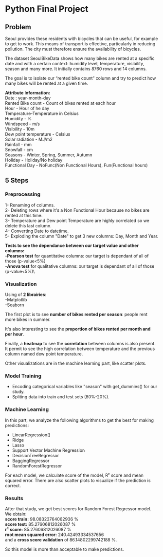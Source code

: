 # Python Final Project


## Problem
Seoul provides these residents with bicycles that can be useful, for example to get to work. This means of transport is effective, particularly in reducing pollution. The city must therefore ensure the availability of bicycles.

The dataset SeoulBikeData shows how many bikes are rented at a specific date and with a certain context: humidity level, temperature, visibility, season and many more. It initially contains 8760 rows and 14 columns. 

The goal is to isolate our “rented bike count” column and try to predict how many bikes will be rented at a given time. 


**Attribute Information:** \
Date : year-month-day \
Rented Bike count - Count of bikes rented at each hour \
Hour - Hour of he day \
Temperature-Temperature in Celsius \
Humidity - % \
Windspeed - m/s \
Visibility - 10m \
Dew point temperature - Celsius \
Solar radiation - MJ/m2 \
Rainfall - mm \
Snowfall - cm \
Seasons - Winter, Spring, Summer, Autumn \
Holiday - Holiday/No holiday \
Functional Day - NoFunc(Non Functional Hours), Fun(Functional hours) 


## 5 Steps
### Preprocessing

1- Renaming of columns.\
2- Deleting rows where it's a Non Functional Hour because no bikes are rented at this time.\
3- Temperature and Dew point Temperature are highly correlated so we delete this last column.\
4- Converting Date to datetime.\
5- Exploding the column "Date" to get 3 new columns: Day, Month and Year.

**Tests to see the dependance between our target value and other columns:**\
-**Pearson test** for quantitative columns: our target is dependant of all of those (p-value<5%)\
-**Anova test** for qualitative columns: our target is dependant of all of those (p-value<5%)\

### Visualization
Using of **2 librairies**:\
-Matplotlib\
-Seaborn

The first plot is to see **number of bikes rented per season**: people rent more bikes in summer.

It's also interesting to see the **proportion of bikes rented per month and per hour**.

Finally, a **heatmap** to see the **correlation** between columns is also present. It permit to see the high correlation between temperature and the previous column named dew point temperature.

Other visualizations are in the machine learning part, like scatter plots.



### Model Training
- Encoding categorical variables like "season" with get_dummies() for our study.
- Spliting data into train and test sets (80%-20%).

### Machine Learning
In this part, we analyze the following algorithms to get the best for making predictions:
- LinearRegression()
- Ridge
- Lasso
- Support Vector Machine Regression
- DecisionTreeRegressor
- BaggingRegressor
- RandomForestRegressor

For each model, we calculate score of the model, R² score and mean squared error. There are also scatter plots to visualize if the prediction is correct.

### Results
After that study, we get best scores for Random Forest Regressor model. \
We obtain:\
**score train:**  98.08323764062936 %\
**score test:**  85.27606812026087 %\
**r² score:** 85.27606812026087 %\
**root mean squared error:** 240.42493334537656\
and a **cross score validation** of 86.14802299742188 %.

So this model is more than acceptable to make predictions.
